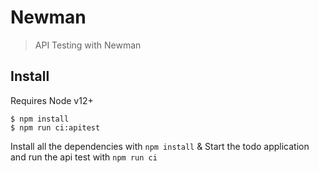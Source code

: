 # Newman

> API Testing with Newman


## Install

Requires Node v12+

```
$ npm install
$ npm run ci:apitest
```

Install all the dependencies with `npm install` & Start the todo application and run the api test with `npm run ci`
